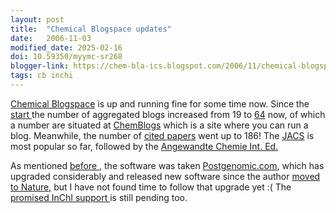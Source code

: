 ```yaml
---
layout: post
title:  "Chemical Blogspace updates"
date:   2006-11-03
modified_date: 2025-02-16
doi: 10.59350/myymc-sr268
blogger-link: https://chem-bla-ics.blogspot.com/2006/11/chemical-blogspace-updates.html
tags: cb inchi
---
```


[Chemical Blogspace](http://wiki.cubic.uni-koeln.de/pg/) is up and running fine for some time now. Since the
[start <i class="fa-solid fa-recycle fa-xs"></i>](https://chem-bla-ics.linkedchemistry.info/2006/08/25/chemical-blogspace.html) the number of aggregated blogs increased from 19 to
[64](http://wiki.cubic.uni-koeln.de/pg/all_blogs.php) now, of which a number are situated at
[ChemBlogs](http://chemblogs.org/) which is a site where you can run a blog. Meanwhile, the number of
[cited papers](http://wiki.cubic.uni-koeln.de/pg/all_papers.php) went up to 186! The
[JACS](http://pubs.acs.org/journals/jacsat/) is most popular so far, followed by the
[Angewandte Chemie Int. Ed.](http://www3.interscience.wiley.com/cgi-bin/jhome/26737)

As mentioned [before <i class="fa-solid fa-recycle fa-xs"></i>](https://chem-bla-ics.linkedchemistry.info/2006/08/25/chemical-blogspace.html), the software was taken
[Postgenomic.com](http://postgenomic.com/), which has upgraded considerably and released new software since the author
[moved to Nature](http://www.ghastlyfop.com/blog/2006/09/changes.html), but I have not found time to follow that upgrade
yet :( The [promised InChI support <i class="fa-solid fa-recycle fa-xs"></i>](https://chem-bla-ics.linkedchemistry.info/2006/02/25/hacking-inchi-support-into.html)
is still pending too.
